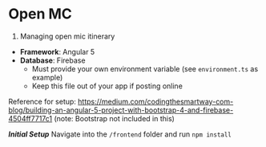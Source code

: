 # Open MC

1. Managing open mic itinerary

* **Framework**: Angular 5
* **Database**: Firebase
    * Must provide your own environment variable (see `environment.ts` as example)
    * Keep this file out of your app if posting online

Reference for setup: https://medium.com/codingthesmartway-com-blog/building-an-angular-5-project-with-bootstrap-4-and-firebase-4504ff7717c1
(note: Bootstrap not included in this)

**_Initial Setup_**
Navigate into the `/frontend` folder and run `npm install`